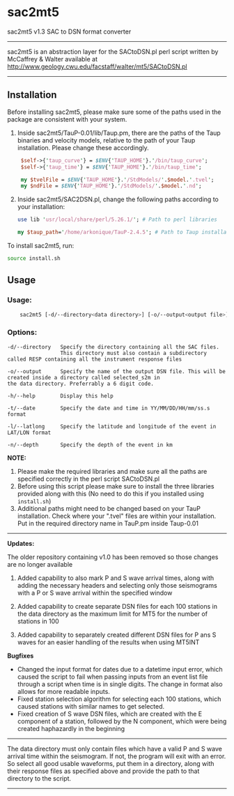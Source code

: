 # sac2mt5
sac2mt5 v1.3
SAC to DSN format converter

-------------------------
sac2mt5 is an abstraction layer for the SACtoDSN.pl perl script written by McCaffrey & Walter available at http://www.geology.cwu.edu/facstaff/walter/mt5/SACtoDSN.pl

-------------------------


## Installation
Before installing sac2mt5, please make sure some of the paths used in the package are consistent with your system.
1. Inside sac2mt5/TauP-0.01/lib/Taup.pm, there are the paths of the Taup binaries and velocity models, relative to the path of your Taup installation. Please change these accordingly.
    ```perl
     $self->{'taup_curve'} = $ENV{'TAUP_HOME'}.'/bin/taup_curve';
     $self->{'taup_time'} = $ENV{'TAUP_HOME'}.'/bin/taup_time';
    ```
    ```perl
     my $tvelFile = $ENV{'TAUP_HOME'}.'/StdModels/'.$model.'.tvel';
     my $ndFile = $ENV{'TAUP_HOME'}.'/StdModels/'.$model.'.nd';
    ```

2. Inside sac2mt5/SAC2DSN.pl, change the following paths according to your installation:

	```perl
	use lib 'usr/local/share/perl/5.26.1/'; # Path to perl libraries
	```
	```perl
	my $taup_path='/home/arkonique/TauP-2.4.5'; # Path to Taup installation
	```

To install sac2mt5, run:

```bash
source install.sh
```

## Usage


### Usage:

```bash 
    sac2mt5 [-d/--directory<data directory>] [-o/--output<output file>] [-t/--date <YYMMDDHHmmss.s = date and time>] [-l/--latlong <LAT/LONG>] [-n/--depth <event depth>] [-h/--help]
```

### Options:

    -d/--directory   Specify the directory containing all the SAC files. 
                     This directory must also contain a subdirectory called RESP containing all the instrument response files

    -o/--output      Specify the name of the output DSN file. This will be created inside a directory called selected_s2m in                      the data directory. Preferrably a 6 digit code.

    -h/--help        Display this help

    -t/--date        Specify the date and time in YY/MM/DD/HH/mm/ss.s format

    -l/--latlong     Specify the latitude and longitude of the event in LAT/LON format

    -n/--depth       Specify the depth of the event in km


**NOTE:**

1. Please make the required libraries and make sure all the paths are specified correctly in the perl script SACtoDSN.pl
2. Before using this script please make sure to install the three libraries provided along with this (No need to do this if you installed using `install.sh`)
3. Additional paths might need to be changed based on your TauP installation. Check where your ".tvel" files are within your installation. Put in the required directory name in TauP.pm inside Taup-0.01

--------------------

**Updates:**

The older repository containing v1.0 has been removed so those changes are no longer available

1. Added capability to also mark P and S wave arrival times, along with adding the necessary headers and selecting only those seismograms with a P or S wave arrival within the specified window

2. Added capability to create separate DSN files for each 100 stations in the data directory as the maximum limit for MT5 for the number of stations in 100

3. Added capability to separately created different DSN files for P ans S waves for an easier handling of the results when using MT5INT


**Bugfixes**

- Changed the input format for dates due to a datetime input error, which caused the script to fail when passing inputs from an event list file through a script when time is in single digits. The change in format also allows for more readable inputs.
- Fixed station selection algorithm for selecting each 100 stations, which caused stations with similar names to get selected.
- Fixed creation of S wave DSN files, which are created with the E component of a station, followed by the N component, which were being created haphazardly in the beginning

--------------------

The data directory must only contain files which have a valid P and S wave arrival time within the seismogram. If not, the program will exit with an error. So select all good usable waveforms, put them in a directory, along with their response files as specified above and provide the path to that directory to the script.

--------------------
